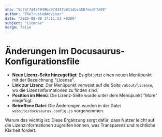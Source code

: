 ```yaml
---
sha: "5c7af7d42f049ba974347b811dbea587eedf7a00"
author: "TheTrustedAdvisor"
date: "2025-08-08 17:11:53 +0200"
subject: "License"
merge: false
---
```


# Änderungen im Docusaurus-Konfigurationsfile

- **Neue Lizenz-Seite hinzugefügt**: Es gibt jetzt einen neuen Menüpunkt mit der Bezeichnung "License".
- **Link zur Lizenz**: Der Menüpunkt verweist auf die Seite `/about/license`, wo die Lizenzinformationen zu finden sind.
- **Position im Menü**: Die Lizenz-Seite wurde unter dem Menüpunkt "More" eingefügt.
- **Betroffene Datei**: Die Änderungen wurden in der Datei `website/docusaurus.config.js` vorgenommen.

Warum das wichtig ist: Diese Ergänzung sorgt dafür, dass Nutzer leicht auf die Lizenzinformationen zugreifen können, was Transparenz und rechtliche Klarheit fördert.

